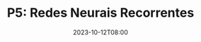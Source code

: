 ---
type: assignment
date: 2023-10-12T08:00
title: 'P5: Redes Neurais Recorrentes'
permalink: /projetos/p5-rnn/
hide_from_announcments: true
# pdf: /static_files/assignments/asg.pdf
# attachment: /static_files/assignments/asg.zip
# solutions: /static_files/assignments/asg_solutions.pdf
due_event: 
    type: due
    date: 2023-10-30T07:30
    description: 'Entrega P5: Redes Neurais Recorrentes'
---